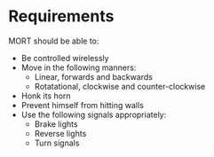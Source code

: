 # Requirements

MORT should be able to:

- Be controlled wirelessly
- Move in the following manners:
    - Linear, forwards and backwards
    - Rotatational, clockwise and counter-clockwise
- Honk its horn
- Prevent himself from hitting walls
- Use the following signals appropriately:
    - Brake lights
    - Reverse lights
    - Turn signals
